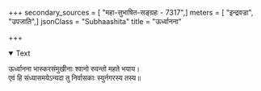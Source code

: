 +++
secondary_sources = [ "महा-सुभाषित-सङ्ग्रहः - 7317",]
meters = [ "इन्द्रवज्रा", "उपजाति",]
jsonClass = "Subhaashita"
title = "ऊर्ध्वानना"

+++

<details open><summary>Text</summary>

ऊर्ध्वानना भास्करसंमुखीनाः श्वानो रुवन्तो महते भयाय।  
एवं हि संध्यासमयेऽन्यदा तु निर्वासकाः स्युर्नगरस्य तस्य॥
</details>
